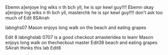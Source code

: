 Ebemn a]enjoye lng wlks n th bch yll, he is spr kewl guy!!!!
Ebemn okay a]enjoye lng wlks n th bch yll, masterchk he is spr kewl guy!!!!
don't ask too much of Edit 8SAirah

labnghs07
Mason enjoys long walk on the beach and eating grapes

Edit 8
labnghslab 0707
is a good checkout amasteridea to leanr
Mason enjoys long walk on thecheckout master Edit38 beach and eating grapes
SAirah thinks this lab
Edit8
